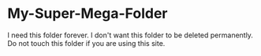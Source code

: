 # My-Super-Mega-Folder
I need this folder forever. I don't want this folder to be deleted permanently. Do not touch this folder if you are using this site.
